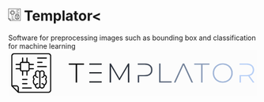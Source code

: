 # <img src='./static/TemplatorIcon.png' style='width:25px;height:25px;'/> Templator<
Software for preprocessing images such as bounding box and classification for machine learning  
![Templator Icon](./static//Templator.png)
